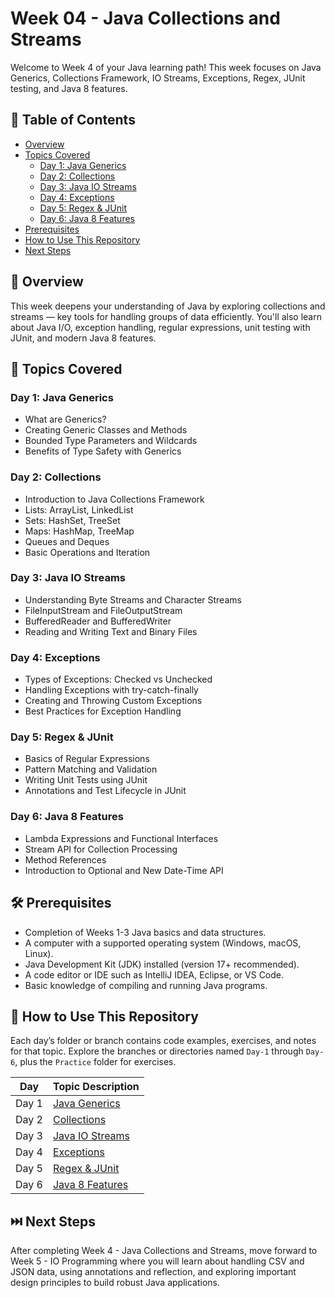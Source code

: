 # Week 04 - Java Collections and Streams

Welcome to Week 4 of your Java learning path! This week focuses on Java Generics, Collections Framework, IO Streams, Exceptions, Regex, JUnit testing, and Java 8 features.

## 📑 Table of Contents
- [Overview](#overview)
- [Topics Covered](#topics-covered)
  - [Day 1: Java Generics](#day-1-java-generics)
  - [Day 2: Collections](#day-2-collections)
  - [Day 3: Java IO Streams](#day-3-java-io-streams)
  - [Day 4: Exceptions](#day-4-exceptions)
  - [Day 5: Regex & JUnit](#day-5-regex--junit)
  - [Day 6: Java 8 Features](#day-6-java-8-features)
- [Prerequisites](#prerequisites)
- [How to Use This Repository](#how-to-use-this-repository)
- [Next Steps](#next-steps)

## 🧠 Overview

This week deepens your understanding of Java by exploring collections and streams — key tools for handling groups of data efficiently. You'll also learn about Java I/O, exception handling, regular expressions, unit testing with JUnit, and modern Java 8 features.

## 📘 Topics Covered

### Day 1: Java Generics
- What are Generics?
- Creating Generic Classes and Methods
- Bounded Type Parameters and Wildcards
- Benefits of Type Safety with Generics

### Day 2: Collections
- Introduction to Java Collections Framework
- Lists: ArrayList, LinkedList
- Sets: HashSet, TreeSet
- Maps: HashMap, TreeMap
- Queues and Deques
- Basic Operations and Iteration
  
### Day 3: Java IO Streams
- Understanding Byte Streams and Character Streams
- FileInputStream and FileOutputStream
- BufferedReader and BufferedWriter
- Reading and Writing Text and Binary Files
  
### Day 4: Exceptions
- Types of Exceptions: Checked vs Unchecked
- Handling Exceptions with try-catch-finally
- Creating and Throwing Custom Exceptions
- Best Practices for Exception Handling

### Day 5: Regex & JUnit
- Basics of Regular Expressions
- Pattern Matching and Validation
- Writing Unit Tests using JUnit
- Annotations and Test Lifecycle in JUnit
  
### Day 6: Java 8 Features
- Lambda Expressions and Functional Interfaces
- Stream API for Collection Processing
- Method References
- Introduction to Optional and New Date-Time API
  
## 🛠️ Prerequisites

- Completion of Weeks 1-3 Java basics and data structures.
- A computer with a supported operating system (Windows, macOS, Linux).
- Java Development Kit (JDK) installed (version 17+ recommended).
- A code editor or IDE such as IntelliJ IDEA, Eclipse, or VS Code.
- Basic knowledge of compiling and running Java programs.

## 📂 How to Use This Repository

Each day’s folder or branch contains code examples, exercises, and notes for that topic. Explore the branches or directories named `Day-1` through `Day-6`, plus the `Practice` folder for exercises.

| Day     | Topic Description                                  |
|---------|--------------------------------------------------|
| Day 1   | [Java Generics](https://github.com/Sandhiya-1718/Week04-Java-Collections-Streams/tree/Day-1) |
| Day 2   | [Collections](https://github.com/Sandhiya-1718/Week04-Java-Collections-Streams/tree/Day-2)   |
| Day 3   | [Java IO Streams](https://github.com/Sandhiya-1718/Week04-Java-Collections-Streams/tree/Day-3)|
| Day 4   | [Exceptions](https://github.com/Sandhiya-1718/Week04-Java-Collections-Streams/tree/Day-4)    |
| Day 5   | [Regex & JUnit](https://github.com/Sandhiya-1718/Week04-Java-Collections-Streams/tree/Day-5) |
| Day 6   | [Java 8 Features](https://github.com/Sandhiya-1718/Week04-Java-Collections-Streams/tree/Day-6)|

## ⏭️ Next Steps
After completing Week 4 - Java Collections and Streams, move forward to Week 5 - IO Programming where you will learn about handling CSV and JSON data, using annotations and reflection, and exploring important design principles to build robust Java applications.


